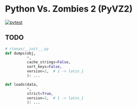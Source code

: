 # Python Vs. Zombies 2 (PyVZ2)

[![pytest](https://github.com/nineteendo/pyvz2/actions/workflows/pytest.yml/badge.svg)](https://github.com/nineteendo/pyvz2/actions/workflows/pytest.yml)

## TODO

```python
# rtonyx/__init__.py
def dumps(obj,
          *,
          cache_strings=False,
          sort_keys=False,
          version=2,  # 1 -> latin_1
          ): ...

def loads(data,
          *,
          strict=True,
          version=2,  # 1 -> latin_1
          ): ...
```